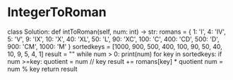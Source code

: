 # IntegerToRoman
class Solution:
    def intToRoman(self, num: int) -> str:
        romans = { 
            1: 'I',
            4: 'IV',
            5: 'V',
            9: 'IX',
            10: 'X',
            40: 'XL',
            50: 'L',
            90: 'XC',
            100: 'C',
            400: 'CD',
            500: 'D',
            900: 'CM',
            1000: 'M'
        }
        sortedkeys = [1000, 900, 500, 400, 100, 90, 50, 40, 10, 9, 5, 4, 1]
        result = ""
        while num > 0:
            print(num)
            for key in sortedkeys:
                if num >=key:
                    quotient = num // key
                    result += romans[key] * quotient
                    num = num % key 
        return result
